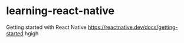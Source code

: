 # learning-react-native

Getting started with React Native https://reactnative.dev/docs/getting-started
hgigh
